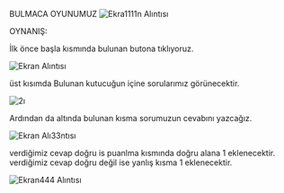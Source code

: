 BULMACA OYUNUMUZ
![Ekra1111n Alıntısı](https://user-images.githubusercontent.com/98983922/206859151-debe48bf-8ade-40a6-a2cf-9d8909738d81.PNG)

OYNANIŞ:

İlk önce başla kısmında bulunan butona tıklıyoruz.

![Ekran Alıntısı](https://user-images.githubusercontent.com/98983922/206859235-21f01f90-5dff-44a4-afec-60c10a5d8176.PNG)

üst kısımda Bulunan kutucuğun içine sorularımız görünecektir.

![2ı](https://user-images.githubusercontent.com/98983922/206859277-9cedbd59-9418-4179-a371-4f0c5660fbbe.PNG)

Ardından da altında bulunan kısma sorumuzun cevabını yazcağız.

![Ekran Alı33ntısı](https://user-images.githubusercontent.com/98983922/206859313-6e2aec96-0ed4-497c-b484-27a55715adf5.PNG)

verdiğimiz cevap doğru is puanlma kısmında doğru alana 1 eklenecektir.
verdiğimiz cevap doğru değil ise yanlış kısma 1 eklenecektir.

![Ekran444 Alıntısı](https://user-images.githubusercontent.com/98983922/206859386-98f04258-6b5c-4aa9-89f8-7d7c158b8c97.PNG)

